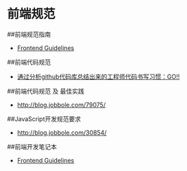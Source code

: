 # 前端规范

##前端规范指南
- [Frontend Guidelines](http://segmentfault.com/blog/news/1190000002587334)

##前端代码规范
- [通过分析github代码库总结出来的工程师代码书写习惯：GO!!](http://alloyteam.github.io/code-guide/#html-javascripthttp://sideeffect.kr/popularconvention#javascript)

##前端代码规范 及 最佳实践
- http://blog.jobbole.com/79075/

##JavaScript开发规范要求
- http://blog.jobbole.com/30854/

##前端开发笔记本
- [Frontend Guidelines](https://li-xinyang.gitbooks.io/frontend-notebook)